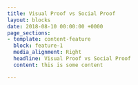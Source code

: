 ```yaml
---
title: Visual Proof vs Social Proof
layout: blocks
date: 2018-08-10 00:00:00 +0000
page_sections:
- template: content-feature
  block: feature-1
  media_alignment: Right
  headline: Visual Proof vs Social Proof
  content: this is some content

---
```

